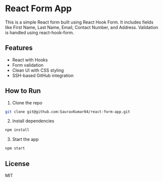 # React Form App

This is a simple React form built using React Hook Form. It includes fields like First Name, Last Name, Email, Contact Number, and Address. Validation is handled using react-hook-form.

## Features
- React with Hooks
- Form validation
- Clean UI with CSS styling
- SSH-based GitHub integration

## How to Run
1. Clone the repo
```bash
git clone git@github.com:SauravKumar04/react-form-app.git
```

2. Install dependencies
```bash
npm install
```

3. Start the app
```bash
npm start
```

## License
MIT

